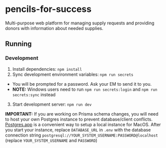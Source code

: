 # pencils-for-success

Multi-purpose web platform for managing supply requests and providing donors with information about needed supplies.

## Running

### Development

1. Install dependencies: `npm install`
2. Sync development environment variables: `npm run secrets`

- You will be prompted for a password. Ask your EM to send it to you.
- **NOTE:** Windows users need to run `npm run secrets:login` and `npm run secrets:sync` instead

3. Start development server: `npm run dev`

**IMPORTANT:** If you are working on Prisma schema changes, you will need to host your own Postgres instance to prevent database/client conflicts. [Postgres.app](https://postgresapp.com/downloads.html) is a convenient way to setup a local instance for MacOS. After you start your instance, replace `DATABASE_URL` in `.env` with the database connection string `postgresql://YOUR_SYSTEM_USERNAME:PASSWORD@localhost` (replace `YOUR_SYSTEM_USERNAME` and `PASSWORD`)
